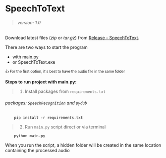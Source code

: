 # **SpeechToText**
> ###### *version: 1.0*

Download latest files (*zip* or *tar.gz*) from [Release - SpeechToText](https://github.com/krecik0000/SpeechToText/releases/tag/Usefull).

There are two ways to start the program
- with main.py
- or SpeechToText.exe

<sub> :+1: For the first option, it's best to have the audio file in the same folder</sub>

**Steps to run project with main.py:**
> 1. Install packages from `requirements.txt`
###### packages: `SpeechRecognition` and `pydub`
```
    pip install -r requirements.txt
```
> 2. Run `main.py` script direct or via terminal
```
    python main.py
```
When you run the script, a hidden folder will be created in the same location containing the processed audio

